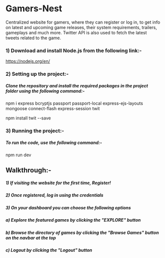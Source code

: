 # Gamers-Nest
Centralized website for gamers, where they can register or log in, to get info on latest and upcoming game releases, their system requirements, trailers, gameplays and much more. Twitter API is also used to fetch the latest tweets related to the game.

### 1) Download and install Node.js from the following link:-

https://nodejs.org/en/

### 2) Setting up the project:-

##### Clone the repository and install the required packages in the project folder using the following command:-

npm i express bcryptjs passport passport-local express-ejs-layouts mongoose connect-flash express-session twit

npm install twit --save

### 3) Running the project:-

##### To run the code, use the following command:-

npm run dev

## Walkthrough:-

##### 1) If visiting the website for the first time, Register!
##### 2) Once registered, log in using the credentials
##### 3) On your dashboard you can choose the following options
#####    a) Explore the featured games by clicking the "EXPLORE" button
#####    b) Browse the directory of games by clicking the "Browse Games" button on the navbar at the top
#####    c) Logout by clicking the "Logout" button

